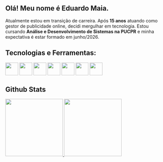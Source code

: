 ## Olá! Meu nome é Eduardo Maia. 

Atualmente estou em transição de carreira. Após **15 anos** atuando como gestor de publicidade online, decidi mergulhar em tecnologia.
Estou cursando **Análise e Desenvolvimento de Sistemas na PUCPR** e minha expectativa é estar formado em junho/2026.

## Tecnologias e Ferramentas:
<img loading="lazy" src="https://cdn.jsdelivr.net/gh/devicons/devicon@latest/icons/python/python-original.svg" width="40" height="40"/> <img loading="lazy" src="https://cdn.jsdelivr.net/gh/devicons/devicon@latest/icons/javascript/javascript-original.svg" width="40" height="40"/> <img loading="lazy" src="https://cdn.jsdelivr.net/gh/devicons/devicon@latest/icons/pycharm/pycharm-original.svg" width="40" height="40"/> <img loading="lazy" src="https://cdn.jsdelivr.net/gh/devicons/devicon@latest/icons/vscode/vscode-original.svg" width="40" height="40"/> <img loading="lazy" src="https://cdn.jsdelivr.net/gh/devicons/devicon@latest/icons/git/git-original.svg" width="40" height="40"/> <img loading="lazy" src="https://cdn.jsdelivr.net/gh/devicons/devicon@latest/icons/github/github-original.svg" width="40" height="40"/> <img loading="lazy" src="https://cdn.jsdelivr.net/gh/devicons/devicon@latest/icons/photoshop/photoshop-original.svg" width="40" height="40"/>

## Github Stats
<div>
<a href="https://github.com/duardomaia">
<img loading="lazy" height="180em" src="https://github-readme-stats.vercel.app/api/top-langs/?username=duardomaia&layout=compact&langs_count=7&theme=dracula"/>
<img loading="lazy" height="180em" src="https://github-readme-stats.vercel.app/api?username=duardomaia&show_icons=true&theme=dracula&include_all_commits=true&count_private=true"/>
</div>
